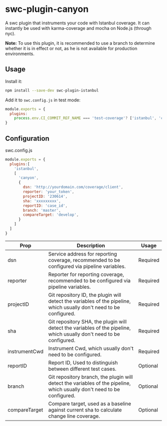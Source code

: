 # swc-plugin-canyon

A swc plugin that instruments your code with Istanbul coverage. It can instantly be used with karma-coverage and mocha on Node.js (through nyc).

__Note:__ To use this plugin, it is recommended to use a branch to determine whether it is in effect or not, as he is not available for production environments.

## Usage

Install it:

```sh
npm install --save-dev swc-plugin-istanbul
```

Add it to `swc.config.js` in test mode:

```js
module.exports = {
  plugins:
    process.env.CI_COMMIT_REF_NAME === 'test-coverage'? ['istanbul', 'canyon']:[]
}
```

## Configuration

swc.config.js

```js
module.exports = {
  plugins:[
    'istanbul',
    [
      'canyon',
      {
        dsn: 'http://yourdomain.com/coverage/client',
        reporter: 'your_token',
        projectID: '230614',
        sha: 'xxxxxxxxx',
        reportID: 'case_id',
        branch: 'master',
        compareTarget: 'develop',
      }
    ]
  ]
}
```

| Prop      | Description                                                                                                             | Usage                                     |
|-----------|-------------------------------------------------------------------------------------------------------------------------|-------------------------------------------------|
| dsn       | Service address for reporting coverage, recommended to be configured via pipeline variables.                            | Required               |
| reporter  | Reporter for reporting coverage, recommended to be configured via pipeline variables.                                   | Required               |
| projectID | Git repository ID, the plugin will detect the variables of the pipeline, which usually don't need to be configured.     | Required |
| sha       | Git repository SHA, the plugin will detect the variables of the pipeline, which usually don't need to be configured.    | Required |
| instrumentCwd     | Instrument Cwd, which usually don't need to be configured.                                                              | Required               |
| reportID    | Report ID, Used to distinguish between different test cases.                                                            | Optional          |
| branch    | Git repository branch, the plugin will detect the variables of the pipeline, which usually don't need to be configured. | Optional          |
| compareTarget    | Compare target, used as a baseline against current sha to calculate change line coverage.                               | Optional          |

